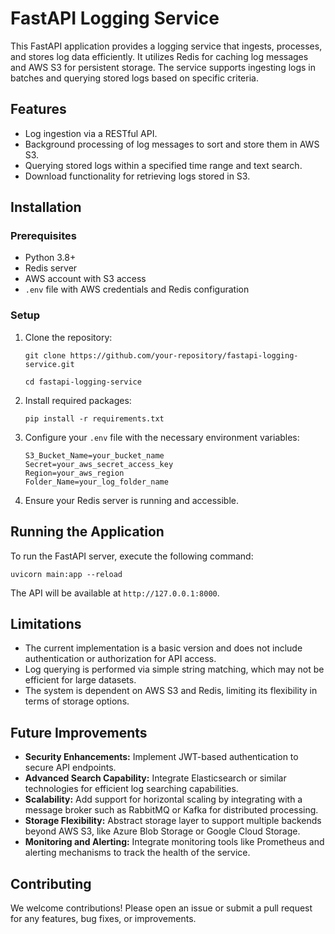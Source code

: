 # FastAPI Logging Service

This FastAPI application provides a logging service that ingests, processes, and stores log data efficiently. It utilizes Redis for caching log messages and AWS S3 for persistent storage. The service supports ingesting logs in batches and querying stored logs based on specific criteria.

## Features

- Log ingestion via a RESTful API.
- Background processing of log messages to sort and store them in AWS S3.
- Querying stored logs within a specified time range and text search.
- Download functionality for retrieving logs stored in S3.

## Installation

### Prerequisites

- Python 3.8+
- Redis server
- AWS account with S3 access
- `.env` file with AWS credentials and Redis configuration

### Setup

1. Clone the repository:

    ```
    git clone https://github.com/your-repository/fastapi-logging-service.git
    ```

    ```
    cd fastapi-logging-service
    ```

2. Install required packages:

    ```
    pip install -r requirements.txt
    ```

3. Configure your `.env` file with the necessary environment variables:
    ```
    S3_Bucket_Name=your_bucket_name
    Secret=your_aws_secret_access_key
    Region=your_aws_region
    Folder_Name=your_log_folder_name
    ```

4. Ensure your Redis server is running and accessible.

## Running the Application

To run the FastAPI server, execute the following command:
```
uvicorn main:app --reload
```

The API will be available at `http://127.0.0.1:8000`.

## Limitations

- The current implementation is a basic version and does not include authentication or authorization for API access.
- Log querying is performed via simple string matching, which may not be efficient for large datasets.
- The system is dependent on AWS S3 and Redis, limiting its flexibility in terms of storage options.

## Future Improvements

- **Security Enhancements:** Implement JWT-based authentication to secure API endpoints.
- **Advanced Search Capability:** Integrate Elasticsearch or similar technologies for efficient log searching capabilities.
- **Scalability:** Add support for horizontal scaling by integrating with a message broker such as RabbitMQ or Kafka for distributed processing.
- **Storage Flexibility:** Abstract storage layer to support multiple backends beyond AWS S3, like Azure Blob Storage or Google Cloud Storage.
- **Monitoring and Alerting:** Integrate monitoring tools like Prometheus and alerting mechanisms to track the health of the service.

## Contributing

We welcome contributions! Please open an issue or submit a pull request for any features, bug fixes, or improvements.